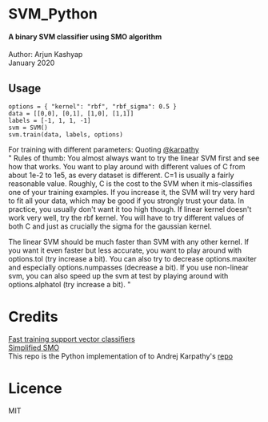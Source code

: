 # SVM_Python 
#### A binary SVM classifier using SMO algorithm

Author: Arjun Kashyap
<br>
January 2020

## Usage
`options = {
    "kernel": "rbf",
    "rbf_sigma": 0.5
}`
<br>
`data = [[0,0], [0,1], [1,0], [1,1]]`
<br>
`labels = [-1, 1, 1, -1]`
<br>
`svm = SVM()`
<br>
`svm.train(data, labels, options)`

For training with different parameters:
Quoting [@karpathy](https://github.com/karpathy)
<br>
"
Rules of thumb: You almost always want to try the linear SVM first and see how that works. You want to play around with different values of C from about 1e-2 to 1e5, as every dataset is different. C=1 is usually a fairly reasonable value. Roughly, C is the cost to the SVM when it mis-classifies one of your training examples. If you increase it, the SVM will try very hard to fit all your data, which may be good if you strongly trust your data. In practice, you usually don't want it too high though. If linear kernel doesn't work very well, try the rbf kernel. You will have to try different values of both C and just as crucially the sigma for the gaussian kernel.

The linear SVM should be much faster than SVM with any other kernel. If you want it even faster but less accurate, you want to play around with options.tol (try increase a bit). You can also try to decrease options.maxiter and especially options.numpasses (decrease a bit). If you use non-linear svm, you can also speed up the svm at test by playing around with options.alphatol (try increase a bit).
"

# Credits
[Fast training support vector classifiers](https://papers.nips.cc/paper/1855-fast-training-of-support-vector-classifiers.pdf)
<br>
[Simplified SMO](http://math.unt.edu/~hsp0009/smo.pdf)
<br>
This repo is the Python implementation of to Andrej Karpathy's [repo](https://github.com/karpathy/svmjs)

# Licence
MIT

